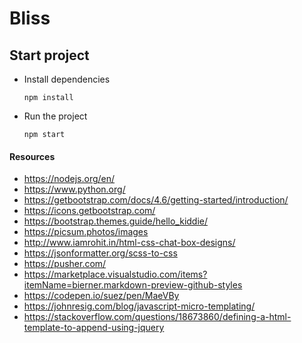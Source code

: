 # Bliss

## Start project

- Install dependencies
    ````
    npm install
    ````
- Run the project
    ````
    npm start
    ````

#### Resources

* https://nodejs.org/en/
* https://www.python.org/
* https://getbootstrap.com/docs/4.6/getting-started/introduction/
* https://icons.getbootstrap.com/
* https://bootstrap.themes.guide/hello_kiddie/
* https://picsum.photos/images
* http://www.iamrohit.in/html-css-chat-box-designs/
* https://jsonformatter.org/scss-to-css
* https://pusher.com/
* https://marketplace.visualstudio.com/items?itemName=bierner.markdown-preview-github-styles
* https://codepen.io/suez/pen/MaeVBy
* https://johnresig.com/blog/javascript-micro-templating/
* https://stackoverflow.com/questions/18673860/defining-a-html-template-to-append-using-jquery